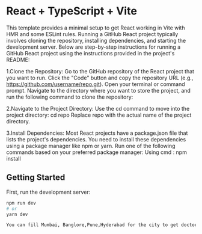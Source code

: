 # React + TypeScript + Vite

This template provides a minimal setup to get React working in Vite with HMR and some ESLint rules.
Running a GitHub React project typically involves cloning the repository, installing dependencies, and starting the development server. Below are step-by-step instructions for running a GitHub React project using the instructions provided in the project's README:

1.Clone the Repository:
Go to the GitHub repository of the React project that you want to run.
Click the "Code" button and copy the repository URL (e.g., https://github.com/username/repo.git).
Open your terminal or command prompt.
Navigate to the directory where you want to store the project, and run the following command to clone the repository:

2.Navigate to the Project Directory:
Use the cd command to move into the project directory:
cd repo
Replace repo with the actual name of the project directory.

3.Install Dependencies:
Most React projects have a package.json file that lists the project's dependencies. You need to install these dependencies using a package manager like npm or yarn.
Run one of the following commands based on your preferred package manager:
Using cmd : npm install

## Getting Started

First, run the development server:

```bash
npm run dev
# or
yarn dev

You can fill Mumbai, Banglore,Pune,Hyderabad for the city to get doctor lis
```
